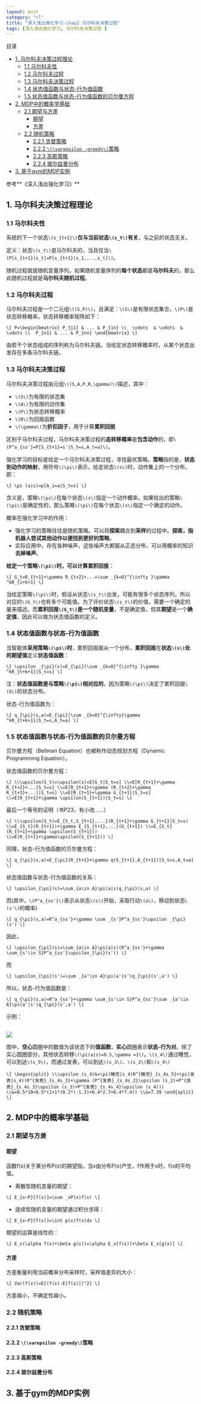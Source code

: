```yaml
---
layout: post
category: "rl"
title: "深入浅出强化学习-chap2 马尔科夫决策过程"
tags: [深入浅出强化学习, 马尔科夫决策过程 ]
---
```


目录

<!-- TOC -->

- [1. 马尔科夫决策过程理论](#1-马尔科夫决策过程理论)
    - [1.1 马尔科夫性](#11-马尔科夫性)
    - [1.2 马尔科夫过程](#12-马尔科夫过程)
    - [1.3 马尔科夫决策过程](#13-马尔科夫决策过程)
    - [1.4 状态值函数与状态-行为值函数](#14-状态值函数与状态-行为值函数)
    - [1.5 状态值函数与状态-行为值函数的贝尔曼方程](#15-状态值函数与状态-行为值函数的贝尔曼方程)
- [2. MDP中的概率学基础](#2-mdp中的概率学基础)
    - [2.1 期望与方差](#21-期望与方差)
        - [期望](#期望)
        - [方差](#方差)
    - [2.2 随机策略](#22-随机策略)
        - [2.2.1 贪婪策略](#221-贪婪策略)
        - [2.2.2 `\(\varepsilon -greedy\)`策略](#222-\\varepsilon--greedy\策略)
        - [2.2.3 高斯策略](#223-高斯策略)
        - [2.2.4 玻尔兹曼分布](#224-玻尔兹曼分布)
- [3. 基于gym的MDP实例](#3-基于gym的mdp实例)

<!-- /TOC -->



参考**《深入浅出强化学习》**

## 1. 马尔科夫决策过程理论

### 1.1 马尔科夫性

系统的下一个状态`\(s_{t+1}\)`**仅与当前状态`\(s_t\)`有关**，与之前的状态无关。

定义：状态`\(s_t\)`是马尔科夫的，当且仅当`\(P[s_{t+1}|s_t]=P[s_{t+1}|s_1,...,s_t]\)`。

随机过程就是随机变量序列。如果随机变量序列的**每个状态**都是**马尔科夫**的，那么此随机过程就是**马尔科夫随机过程**。

### 1.2 马尔科夫过程

马尔科夫过程是一个二元组`\((S,P)\)`，且满足：`\(S\)`是有限状态集合，`\(P\)`是状态转移概率。状态转移概率矩阵如下：

`\[
P=\begin{bmatrix}
P_{11} & ... & P_{1n} \\ 
\vdots  & \vdots  & \vdots \\ 
P_{n1} & ... & P_{nn}
\end{bmatrix}
\]`

由若干个状态组成的序列称为马尔科夫链。当给定状态转移概率时，从某个状态出发存在多条马尔科夫链。

### 1.3 马尔科夫决策过程

马尔科夫决策过程由元组`\((S,A,P,R,\gamma)\)`描述，其中：

+ `\(S\)`为有限的状态集
+ `\(A\)`为有限的动作集
+ `\(P\)`为状态转移概率
+ `\(R\)`为回报函数
+ `\(\gamma\)`为**折扣因子**，用于计算**累积回报**

区别于马尔科夫过程，马尔科夫决策过程的**态转移概率**是**包含动作**的，即`\(P^a_{ss'}=P[S_{t+1}=s'|S_t=s,A_t=a]\)`。

强化学习的目标是给定一个马尔科夫决策过程，寻找最优策略。**策略**指的是，**状态到动作的映射**，用符号`\(\pi\)`表示，给定状态`\(s\)`时，动作集上的一个分布，即：

`\[
\pi (a|s)=p[A_i=a|S_t=s]
\]`

含义是，策略`\(\pi\)`在每个状态`\(s\)`指定一个动作概率。如果给出的策略`\(\pi\)`是确定性的，那么策略`\(\pi\)`在每个状态`\(s\)`指定一个确定的动作。

概率在强化学习中的作用：

+ 强化学习的策略往往是随机策略。可以将**探索**耦合到**采样**的过程中。**探索，指机器人尝试其他动作以便找到更好的策略**。
+ 实际应用中，存在各种噪声，这些噪声大都服从正态分布，可以用概率的知识**去掉噪声**。

**给定一个策略`\(\pi\)`**时，可以计算**累积回报**：

`\[
G_t=R_{t+1}+\gamma R_{t+2}+...=\sum _{k=0}^{\infty }\gamma ^kR_{i+k+1}
\]`

当给定策略`\(\pi\)`时，假设从状态`\(s_t\)`出发，可能有很多个状态序列，所以对应的`\(G_t\)`也有多个可能值。为了评价状态`\(s_t\)`的价值，需要一个确定的量来描述。而**累积回报`\(G_t\)`是一个随机变量**，不是确定值，但其**期望**是一个**确定值**，因此可以做为状态值函数的定义。

### 1.4 状态值函数与状态-行为值函数

当智能体**采用策略`\(\pi\)`时**，累积回报服从一个分布，**累积回报**在**状态`\(s\)`处的期望值**定义**状态值函数**：

`\[
\upsilon _{\pi}(s)=E_{\pi}[\sum _{k=0}^{\infty }\gamma ^kR_{t+k+1}|S_t=s]
\]`

注：**状态值函数是与策略`\(\pi\)`相对应的**，因为策略`\(\pi\)`决定了累积回报`\(G\)`的状态分布。

状态-行为值函数为：

`\[
q_{\pi}(s,a)=E_{\pi}[\sum _{k=0}^{\infty}\gamma ^kR_{t+k+1}|S_t=s,A_t=a]
\]`

### 1.5 状态值函数与状态-行为值函数的贝尔曼方程

贝尔曼方程（Bellman Equation）也被称作动态规划方程（Dynamic Programming Equation）。

状态值函数的贝尔曼方程：

`\[
\\\upsilon(S_t)=\upsilon(s)=E[G_t|S_t=s]
\\=E[R_{t+1}+\gamma R_{t+2}+...|S_t=s]
\\=E[R_{t+1}+\gamma (R_{t+2}+\gamma R_{t+3}+...)|S_t=s]
\\=E[R_{t+1}+\gamma G_{t+1}|S_t=s]
\\=E[R_{t+1}+\gamma \upsilon(S_{t+1})|S_t=s]
\]`

最后一个等号的证明（书P23，有小改……）

`\[
\\\upsilon(S_t)=E_{S_t,S_{t+1},...}(R_{t+1}+\gamma G_{t+1}|S_t=s)
\\=E_{S_t}(R_{t+1})+\gamma E_{S_{t+1},...}(G_{t+1})
\\=E_{S_t}(R_{t+1}+\gamma \upsilon(S_{t+1}))
\\=E(R_{t+1}+\gamma\upsilon(S_{t+1}))
\]`

同理，状态-行为值函数的贝尔曼方程：

`\[
q_{\pi}(s,a)=E_{\pi}[R_{t+1}+\gamma q(S_{t+1},A_{t+1})|S_t=s,A_t=a]
\]`

状态值函数与状态-行为值函数的关系：

`\[
\upsilon_{\pi}(s)=\sum_{a\in A}\pi(a|s)q_{\pi}(s,a)
\]`

而(其中，`\(P^a_{ss'}\)`表示从状态`\(s\)`开始，采取行动`\(a\)`，移动到状态`\(s'\)`的概率)

`\[
q_{\pi}(s,a)=R^a_{ss'}+\gamma \sum _{s'}P^a_{ss'}\upsilon _{\pi}(s')
\]`

因此，

`\[
\upsilon_{\pi}(s)=\sum_{a\in A}\pi(a|s)(R^a_{ss'}+\gamma \sum_{s'\in S}P^a_{ss'}\upsilon_{\pi}(s'))
\]`

而

`\[
\upsilon_{\pi}(s')=\sum _{a'\in A}\pi(a'|s')q_{\pi}(s',a')
\]`

所以，状态-行为值函数是：

`\[
q_{\pi}(s,a)=R^a_{ss'}+\gamma \sum_{s'\in S}P^a_{ss'}\sum _{a'\in A}\pi(a'|s')q_{\pi}(s',a')
\]`

示例：

<html>
<br/>
<img src='../assets/state-value-function-demo.jpg' style='max-height: 200px'/>
<br/>
</html>

图中，**空心**圆圈中的数值为该状态下的**值函数**，**实心**圆圈表示**状态-行为对**。除了实心圆圈部分，其他状态转移`\(\pi(a|s)=0.5,\gamma =1\)`。`\(s_4\)`通过睡觉，可以到达`\(s_5\)`，而通过发表，可以到达`\(s_3\)`、`\(s_2\)`和`\(s_4\)`

`\[
\begin{split}
\\\upsilon (s_4)&=\pi(睡觉|s_4)R^{睡觉}_{s_4s_5}+\pi(发表|s_4)(R^{发表}_{s_4s_3}+\gamma (P^{发表}_{s_4s_2}\upsilon (s_2)+P^{发表}_{s_4s_3}\upsilon (s_3)+P^{发表}_{s_4s_4}\upsilon (s_4)))
\\&=0.5*10+0.5*(1+1*(0.2*(-1.3)+0.4*2.7+0.4*7.4))
\\&=7.39
\end{split}
\]`


## 2. MDP中的概率学基础

### 2.1 期望与方差

#### 期望

函数f(x)关于某分布P(x)的期望指，当x由分布P(x)产生，f作用于x时，f(x的平均值。

+ 离散型随机变量的期望：

`\[
E_{x~P}[f(x)]=\sum _xP(x)f(x)
\]`

+ 连续型随机变量的期望通过积分求得：

`\[
E_{x~P}[f(x)]=\int p(x)f(x)dx
\]`

期望的运算是线性的：

`\[
E_x(\alpha f(x)+\beta g(x))=\alpha E_x[f(x)]+\beta E_x[g(x)]
\]`

#### 方差

方差衡量利用当前概率分布采样时，采样值差异的大小：

`\[
Var(f(x))=E[(f(x)-E[f(x)])^2]
\]`

方差越小，不确定性越小。

### 2.2 随机策略

#### 2.2.1 贪婪策略

#### 2.2.2 `\(\varepsilon -greedy\)`策略

#### 2.2.3 高斯策略

#### 2.2.4 玻尔兹曼分布


## 3. 基于gym的MDP实例
